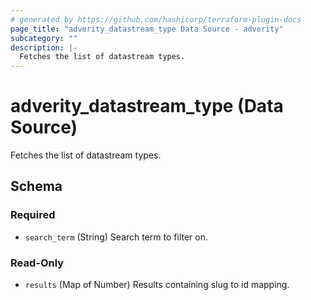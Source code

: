 ```yaml
---
# generated by https://github.com/hashicorp/terraform-plugin-docs
page_title: "adverity_datastream_type Data Source - adverity"
subcategory: ""
description: |-
  Fetches the list of datastream types.
---
```


# adverity_datastream_type (Data Source)

Fetches the list of datastream types.



<!-- schema generated by tfplugindocs -->
## Schema

### Required

- `search_term` (String) Search term to filter on.

### Read-Only

- `results` (Map of Number) Results containing slug to id mapping.
